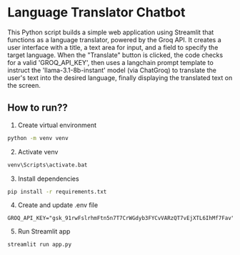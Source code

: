 # Language Translator Chatbot

This Python script builds a simple web application using Streamlit that functions as a language translator, powered by the Groq API. It creates a user interface with a title, a text area for input, and a field to specify the target language. When the "Translate" button is clicked, the code checks for a valid 'GROQ_API_KEY', then uses a langchain prompt template to instruct the 'llama-3.1-8b-instant' model (via ChatGroq) to translate the user's text into the desired language, finally displaying the translated text on the screen.

## How to run??

1. Create virtual environment

```bash
python -m venv venv
```

2. Activate venv

```bash
venv\Scripts\activate.bat
```

3. Install dependencies

```bash
pip install -r requirements.txt
```

4. Create and update .env file

```
GROQ_API_KEY="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"
```

5. Run Streamlit app

```bash
streamlit run app.py
```
